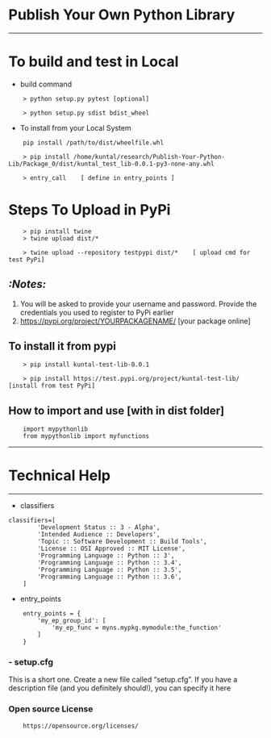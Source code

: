 # Publish Your Own Python Library
-----


# To build and test in Local

- build command
```
    > python setup.py pytest [optional]

    > python setup.py sdist bdist_wheel
``` 

- To install from your Local System
```
    pip install /path/to/dist/wheelfile.whl

    > pip install /home/kuntal/research/Publish-Your-Python-Lib/Package_0/dist/kuntal_test_lib-0.0.1-py3-none-any.whl

    > entry_call    [ define in entry_points ]
```


# Steps To Upload in PyPi
```
    > pip install twine
    > twine upload dist/*
    
    > twine upload --repository testpypi dist/*    [ upload cmd for test PyPi]
```
## _:Notes:_
1. You will be asked to provide your username and password. Provide the credentials you used to register to PyPi earlier
2. https://pypi.org/project/YOURPACKAGENAME/    [your package online]


## To install it from pypi
```
    > pip install kuntal-test-lib-0.0.1
    
    > pip install https://test.pypi.org/project/kuntal-test-lib/  [install from test PyPi]
```


## How to import and use [with in dist folder]
```
    import mypythonlib
    from mypythonlib import myfunctions
```


-------------
# Technical Help
-------------

- classifiers
```
classifiers=[
        'Development Status :: 3 - Alpha',
        'Intended Audience :: Developers',
        'Topic :: Software Development :: Build Tools',
        'License :: OSI Approved :: MIT License',
        'Programming Language :: Python :: 3',
        'Programming Language :: Python :: 3.4',
        'Programming Language :: Python :: 3.5',
        'Programming Language :: Python :: 3.6',
    ]
```

-  entry_points
```
    entry_points = {
        'my_ep_group_id': [
            'my_ep_func = myns.mypkg.mymodule:the_function'
        ]
    }
```


### - setup.cfg

This is a short one. Create a new file called “setup.cfg”. If you have a description file (and you definitely should!), you can specify it here


### Open source License
```
    https://opensource.org/licenses/
```
